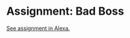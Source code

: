 # Assignment: Bad Boss

[See assignment in Alexa.](https://alexa.bitmaker.co/cohorts/67/assignments/2039/latest)
